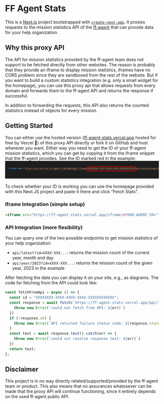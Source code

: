 # FF Agent Stats

This is a [Next.js](https://nextjs.org/) project bootstrapped with [`create-next-app`](https://github.com/vercel/next.js/tree/canary/packages/create-next-app). It proxies requests to the mission statistics API of the [ff-agent](https://www.ff-agent.com/) that can provide data for your help organization.

## Why this proxy API

The API for mission statistics provided by the ff-agent team does not support to be fetched directly from other websites.
The reason is probably that they provide an iframe to display mission statistics, iframes have no CORS problem since they are sandboxed from the rest of the website.
But if you want to build a custom statistics integration (e.g. only a small widget for the homepage), you can use this proxy api that allows requests from every domain and forwards them to the ff-agent API and returns the response if successful.

In addition to forwarding the requests, this API also returns the counted statistics instead of objects for every mission.

## Getting Started

You can either use the hosted version ([ff-agent-stats.vercel.app](https://ff-agent-stats.vercel.app/) hosted for free by Vercel 🙏) of this proxy API directly or fork it on GitHub and host wherever you want.
Either way you need to get the ID of your ff-agent mission statistics, which you can get by copying it from the iframe snippet that the ff-agent provides.
See the ID marked red in the example:
![Screenshot of ff-agent iframe snippet with ID marked in red](ff-agent-stats_how_to_get_id.png)

To check whether your ID is working you can use the homepage provided with this Next.JS project and paste it there and click "Fetch Stats".

### Iframe Integration (simple setup)

```html
<iframe src="https://ff-agent-stats.vercel.app/iframe/<YOUR-AGENT-ID>" height="100" width="300" title="Our Mission Count" style="border: none;"></iframe>
```

### API Integration (more flexibility)

You can query one of the two possible endpoints to get mission statistics of your help organization:

- `api/latest?id=XXXX-XXX...`: returns the mission count of the current year, month and day
- `api/year/2023?id=XXXX-XXX...`: returns the mission count of the given year, 2023 in the example

After fetching the data you can display it on your site, e.g., as diagrams.
The code for fetching from the API could look like:

```js
const fetchFromApi = async () => {
  const id = "XXXXXXXX-XXXX-XXXX-XXXX-XXXXXXXXXXXX";
  const response = await fetch(`https://ff-agent-stats.vercel.app/api/latest?id=${id}`).catch(err => {
    throw new Error(`could not fetch from API: ${err}`)
  })
  if (!response.ok) {
    throw new Error(`API returned failure status code: ${response.status} ${response.statusText}`)
  }
  const text = await response.text().catch(err => {
    throw new Error(`could not resolve response text: ${err}`)
  })
  return text;
};
```

## Disclaimer

This project is in no way directly related/supported/provided by the ff-agent team or product. This also means that no assurances whatsoever can be made that the proxy API will continue functioning, since it entirely depends on the used ff-agent public API.
